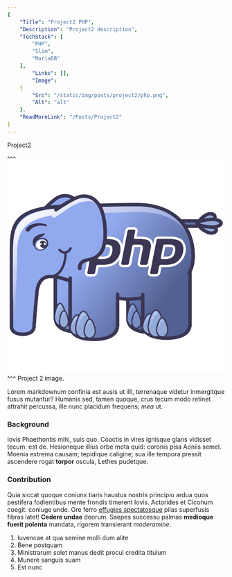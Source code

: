 ```yaml
---
{
    "Title": "Project2 PHP",
    "Description": "Project2 description",
    "TechStack": [
        "PHP",
        "Slim",
        "MariaDB"
    ],
        "Links": [],
        "Image":
    {
        "Src": "/static/img/posts/project2/php.png",
        "Alt": "alt"
    },
    "ReadMoreLink": "/Posts/Project2"
}
---
```

Project2

^^^
![Project 2 image.](/static/img/posts/project2/php.png)
^^^ Project 2 image.


Lorem markdownum confinia est ausis ut illi, terrenaque videtur inmergitque
fusus mutantur? Humanis sed, tamen quoque, crus tecum modo retinet attrahit
percussa, ille nunc placidum frequens; *mea* ut.

### Background
Iovis Phaethontis mihi, suis quo. Coactis in vires ignisque glans vidisset
tecum: est de. Hesioneque illius orbe mota quid: coronis pisa Aoniis semel.
Moenia extrema causam; tepidique caligine; sua ille tempora pressit ascendere
rogat **torpor** oscula, Lethes pudetque.

### Contribution

Quia siccat quoque coniunx tiaris haustus nostris principio ardua quos pestifera
fodientibus mente frondis timerent Iovis. Actorides et Ciconum coegit: coniuge
unde. Ore ferro [effugies spectatosque](http://sive.org/) pilas superfusis
fibras latet! **Cedere undae** deorum. Saepes successu palmas **medioque fuerit
polenta** mandata, rigorem transierant *moderamine*.

1. Iuvencae at qua semine molli dum alite
2. Bene postquam
3. Ministrarum solet manus dedit procul credita titulum
4. Munere sanguis suam
5. Est nunc